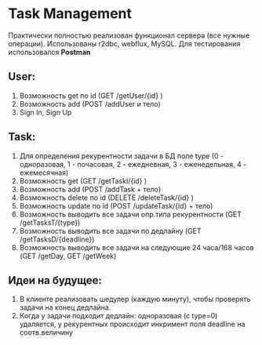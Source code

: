 # Task Management

Практически полностью реализован функционал сервера (все нужные операции). Использованы r2dbc, webflux, MySQL.
Для тестирования использовался 
**Postman**

## User:
1. Возможность get по id (GET /getUser/{id} )
2. Возможность add (POST /addUser и тело)
3. Sign In, Sign Up

## Task:
1. Для определения рекурентности задачи в БД поле type (0 - одноразовая, 1 - почасовая, 2 - ежедневная, 3 - еженедельная, 4 - ежемесячная)
2. Возможность get (GET /getTaskI/{id} )
3. Возможность add (POST /addTask + тело)
4. Возможность delete по id (DELETE /deleteTask/{id} )
5. Возможность update по id (POST /updateTask/{id} + тело)
6. Возможность выводить все задачи опр.типа рекурентности (GET /getTasksT/{type})
7. Возможность выводить все задачи по дедлайну (GET /getTasksD/{deadline})
8. Возможность выводить все задачи на следующие 24 часа/168 часов (GET /getDay, GET /getWeek)

## Идеи на будущее:
1. В клиенте реализовать шедулер (каждую минуту), чтобы проверять задачи на конец дедлайна.
2. Когда у задачи подходит дедлайн: одноразовая (с type=0) удаляется, у рекурентных происходит инкримент поля deadline на соотв.величину



